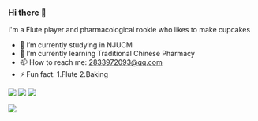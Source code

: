 ### Hi there 👋

I'm a Flute player and pharmacological rookie who likes to make cupcakes

- 🔭 I’m currently studying in NJUCM
- 🌱 I’m currently learning Traditional Chinese Pharmacy
- 📫 How to reach me: 2833972093@qq.com
- ⚡ Fun fact: 1.Flute 2.Baking


<!-- CSDN Stats -->
<p align="left">
  <img src="https://img.shields.io/badge/Total%20Views-159108-blue" />
  <img src="https://img.shields.io/badge/Original%20Posts-43-green" />
  <img src="https://img.shields.io/badge/Followers-74-orange" />
</p>



<img align="left" src="https://github-readme-stats.vercel.app/api/top-langs/?username=Carrie-HuYY&theme=transparent&hide_border=true&layout=donut-vertical&langs_count=6" />



